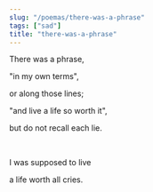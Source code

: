 ```yaml
---
slug: "/poemas/there-was-a-phrase"
tags: ["sad"]
title: "there-was-a-phrase"
---
```

There was a phrase,

"in my own terms",

or along those lines;

"and live a life so worth it",

but do not recall each lie.

&nbsp;

I was supposed to live

a life worth all cries.